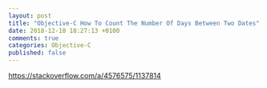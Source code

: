 ```yaml
---
layout: post
title: "Objective-C How To Count The Number Of Days Between Two Dates"
date: 2018-12-10 18:27:13 +0100
comments: true
categories: Objective-C
published: false
---
```



https://stackoverflow.com/a/4576575/1137814
